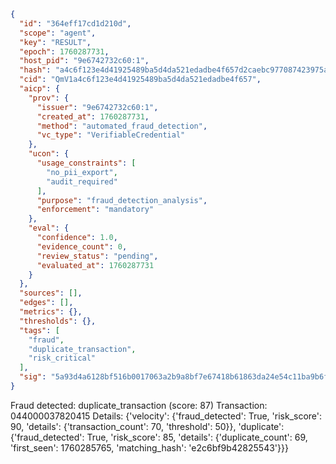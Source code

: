 ```json
{
  "id": "364eff17cd1d210d",
  "scope": "agent",
  "key": "RESULT",
  "epoch": 1760287731,
  "host_pid": "9e6742732c60:1",
  "hash": "a4c6f123e4d41925489ba5d4da521edadbe4f657d2caebc977087423975a3428",
  "cid": "QmV1a4c6f123e4d41925489ba5d4da521edadbe4f657",
  "aicp": {
    "prov": {
      "issuer": "9e6742732c60:1",
      "created_at": 1760287731,
      "method": "automated_fraud_detection",
      "vc_type": "VerifiableCredential"
    },
    "ucon": {
      "usage_constraints": [
        "no_pii_export",
        "audit_required"
      ],
      "purpose": "fraud_detection_analysis",
      "enforcement": "mandatory"
    },
    "eval": {
      "confidence": 1.0,
      "evidence_count": 0,
      "review_status": "pending",
      "evaluated_at": 1760287731
    }
  },
  "sources": [],
  "edges": [],
  "metrics": {},
  "thresholds": {},
  "tags": [
    "fraud",
    "duplicate_transaction",
    "risk_critical"
  ],
  "sig": "5a93d4a6128bf516b0017063a2b9a8bf7e67418b61863da24e54c11ba9b6f195"
}
```

Fraud detected: duplicate_transaction (score: 87)
Transaction: 044000037820415
Details: {'velocity': {'fraud_detected': True, 'risk_score': 90, 'details': {'transaction_count': 70, 'threshold': 50}}, 'duplicate': {'fraud_detected': True, 'risk_score': 85, 'details': {'duplicate_count': 69, 'first_seen': 1760285765, 'matching_hash': 'e2c6bf9b42825543'}}}